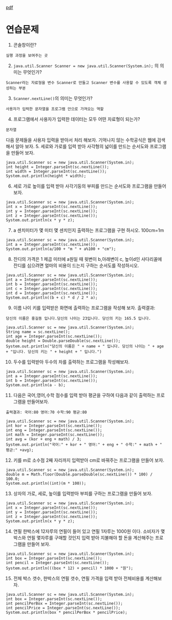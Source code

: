 [pdf](./JAVA240812simple148.pdf)
# 연습문제

1. 콘솔창이란?
```
실행 과정을 보여주는 곳
```
2. `java.util.Scanner Scanner = new java.util.Scanner(System.in);` 의 의미는 무엇인가?
```
Scanner라는 자료형을 변수 Scanner로 만들고 Scanner 변수를 사용할 수 있도록 객체 생성하는 부분
```
3. `Scanner.nextLine()`의 의미는 무엇인가?
```
사용자가 입력한 문자열을 프로그램 안으로 가져오는 역할
```
4. 프로그램에서 사용자가 입력한 데이터는 모두 어떤 자료형이 되는가?
```
문자열
```
다음 문제들을 사용자 입력을 받아서 처리 해보자. 기억나지 않는 수학공식은 웹에 검색해서 알아 보자.
5. 세로와 가로를 입력 받아 사각형의 넓이를 만드는 순서도와 프로그램을 만들어 보자.
```
java.util.Scanner sc = new java.util.Scanner(System.in);
int height = Integer.parseInt(sc.nextLine());
int width = Integer.parseInt(sc.nextLine());
System.out.println(height * width);
```
6. 세로 가로 높이를 입력 받아 사각기둥의 부피를 만드는 순서도와 프로그램을 만들어 보자.
```
java.util.Scanner sc = new java.util.Scanner(System.in);
int x = Integer.parseInt(sc.nextLine());
int y = Integer.parseInt(sc.nextLine());
int z = Integer.parseInt(sc.nextLine());
System.out.println(x * y * z);
```
7. a 센치미터가 몇 미터 몇 센치인지 출력하는 프로그램을 구현 하시오. 100cm=1m
```
java.util.Scanner sc = new java.util.Scanner(System.in);
int a = Integer.parseInt(sc.nextLine());
System.out.println(a/100 + "m " + a%100 + "cm");
```
8. 잔디의 가격은 1 제곱 미터에 a원일 때 윗변이 b,아래변이 c, 높이d인 사다리꼴에 잔디를 심으려면 얼마의 비용이 드는지 구하는 순서도를 작성하시오.
```
java.util.Scanner sc = new java.util.Scanner(System.in);
int a = Integer.parseInt(sc.nextLine());
int b = Integer.parseInt(sc.nextLine());
int c = Integer.parseInt(sc.nextLine());
int d = Integer.parseInt(sc.nextLine());
System.out.println((b + c) * d / 2 * a);
```
9. 이름 나이 키를 입력받은 화면에 출력하는 프로그램을 작성해 보자. 출력결과:
```
당신의 이름은 홍길동 입니다.당신의 나이는 23입니다. 당신의 키는 165.5 입니다.
```
```
java.util.Scanner sc = new java.util.Scanner(System.in);
String name = sc.nextLine();
int age = Integer.parseInt(sc.nextLine());
double height = Double.parseDouble(sc.nextLine());
System.out.println("당신의 이름은 " + name + " 입니다. 당신의 나이는 " + age + "입니다. 당신의 키는 " + height + " 입니다.")
```
10. 두수를 입력받아 두수의 차를 출력하는 프로그램을 작성해보자.
```
java.util.Scanner sc = new java.util.Scanner(System.in);
int a = Integer.parseInt(sc.nextLine());
int b = Integer.parseInt(sc.nextLine());
System.out.println(a - b);
```
11. 다음은 국어,영어,수학 점수를 입력 받아 평균을 구하여 다음과 같이 출력하는 프로그램을 만들어보자. 
```
출력결과: 국어:80 영어:70 수학:90 평균:80
```
```
java.util.Scanner sc = new java.util.Scanner(System.in);
int kor = Integer.parseInt(sc.nextLine());
int eng = Integer.parseInt(sc.nextLine());
int math = Integer.parseInt(sc.nextLine());
int avg = (kor + eng + math) / 3;
System.out.println("국어:" + kor + " 영어:" + eng + " 수학:" + math + " 평균:" +avg);
```
12. 키를 m로 소수점 2째 자리까지 입력받아 cm로 바꿔주는 프로그램을 만들어 보자.
```
java.util.Scanner sc = new java.util.Scanner(System.in);
double m = Math.floor(Double.parseDouble(sc.nextLine()) * 100) / 100.0;
System.out.println((int)(m * 100));
```
13. 상자의 가로, 세로, 높이를 입력받아 부피를 구하는 프로그램을 만들어 보자.
```
java.util.Scanner sc = new java.util.Scanner(System.in);
int x = Integer.parseInt(sc.nextLine());
int y = Integer.parseInt(sc.nextLine());
int z = Integer.parseInt(sc.nextLine());
System.out.println(x * y * z);
```
14. 연필 한박스에 12자루의 연필이 들어 있고 연필 1자루는 1000원 이다. 소비자가 몇 박스와 연필 몇자루를 구매할 것인지 입력 받아 지불해야 할 돈을 계산해주는 프로그램을 만들어 보자.
```
java.util.Scanner sc = new java.util.Scanner(System.in);
int box = Integer.parseInt(sc.nextLine());
int pencil = Integer.parseInt(sc.nextLine());
System.out.println(((box * 12) + pencil) * 1000 + "원");
```
15. 전체 박스 갯수, 한박스의 연필 갯수, 연필 가격을 입력 받아 전체비용를 계산해보자.
```
java.util.Scanner sc = new java.util.Scanner(System.in);
int box = Integer.parseInt(sc.nextLine());
int pencilPerBox = Integer.parseInt(sc.nextLine());
int pencilPrice = Integer.parseInt(sc.nextLine());
System.out.println(box * pencilPerBox * pencilPrice);
```
